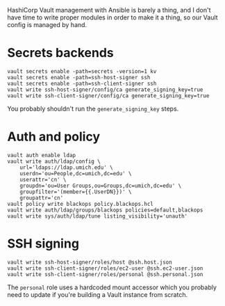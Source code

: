 HashiCorp Vault management with Ansible is barely a thing, and I don't have time
to write proper modules in order to make it a thing, so our Vault config is
managed by hand.

# Secrets backends

```
vault secrets enable -path=secrets -version=1 kv
vault secrets enable -path=ssh-host-signer ssh
vault secrets enable -path=ssh-client-signer ssh
vault write ssh-host-signer/config/ca generate_signing_key=true
vault write ssh-client-signer/config/ca generate_signing_key=true
```

You probably shouldn't run the `generate_signing_key` steps.


# Auth and policy

```
vault auth enable ldap
vault write auth/ldap/config \
    url='ldaps://ldap.umich.edu' \
    userdn='ou=People,dc=umich,dc=edu' \
    userattr='cn' \
    groupdn='ou=User Groups,ou=Groups,dc=umich,dc=edu' \
    groupfilter='(member={{.UserDN}})' \
    groupattr='cn'
vault policy write blackops policy.blackops.hcl
vault write auth/ldap/groups/blackops policies=default,blackops
vault write sys/auth/ldap/tune listing_visibility='unauth'
```

# SSH signing

```
vault write ssh-host-signer/roles/host @ssh.host.json
vault write ssh-client-signer/roles/ec2-user @ssh.ec2-user.json
vault write ssh-client-signer/roles/personal @ssh.personal.json
```

The `personal` role uses a hardcoded mount accessor which you probably
need to update if you're building a Vault instance from scratch.
